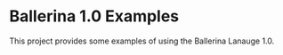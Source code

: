 Ballerina 1.0 Examples 
======================

This project provides some examples of using the Ballerina Lanauge 1.0.

